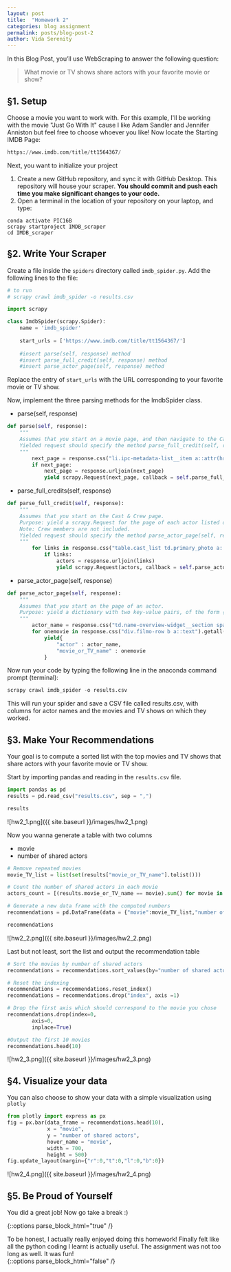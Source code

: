 ```yaml
---
layout: post
title:  "Homework 2"
categories: blog assignment
permalink: posts/blog-post-2
author: Vida Serenity 
---
```


In this Blog Post, you’ll use WebScraping to answer the following question:
> What movie or TV shows share actors with your favorite movie or show?

## §1. Setup

Choose a movie you want to work with. 
For this example, I'll be working with the movie "Just Go With It" cause I like Adam Sandler and Jennifer Anniston but feel free to choose whoever you like!
Now locate the Starting IMDB Page:
```python
https://www.imdb.com/title/tt1564367/
```

Next, you want to initialize your project

1. Create a new GitHub repository, and sync it with GitHub Desktop. This repository will house your scraper. **You should commit and push each time you make significant changes to your code.**
2. Open a terminal in the location of your repository on your laptop, and type: 
```
conda activate PIC16B
scrapy startproject IMDB_scraper
cd IMDB_scraper
```

## §2. Write Your Scraper

Create a file inside the `spiders` directory called `imdb_spider.py`. Add the following lines to the file: 

```python
# to run 
# scrapy crawl imdb_spider -o results.csv

import scrapy

class ImdbSpider(scrapy.Spider):
    name = 'imdb_spider'
    
    start_urls = ['https://www.imdb.com/title/tt1564367/']
    
    #insert parse(self, response) method
    #insert parse_full_credit(self, response) method
    #insert parse_actor_page(self, response) method
```
Replace the entry of `start_urls` with the URL corresponding to your favorite movie or TV show. 

Now, implement the three parsing methods for the ImdbSpider class.
- parse(self, response)
```python
def parse(self, response):
    """
    Assumes that you start on a movie page, and then navigate to the Cast & Crew page.
    Yielded request should specify the method parse_full_credit(self, response) should be called.
    """
        next_page = response.css("li.ipc-metadata-list__item a::attr(href)").getall()[1]
        if next_page:
            next_page = response.urljoin(next_page)
            yield scrapy.Request(next_page, callback = self.parse_full_credit)
```
- parse_full_credits(self, response)
```python
def parse_full_credit(self, response):
    """
    Assumes that you start on the Cast & Crew page. 
    Purpose: yield a scrapy.Request for the page of each actor listed on the page. 
    Note: Crew members are not included. 
    Yielded request should specify the method parse_actor_page(self, response) should be called when the actor’s page is reached. 
    """
        for links in response.css("table.cast_list td.primary_photo a::attr(href)").getall():
            if links:
                actors = response.urljoin(links)
                yield scrapy.Request(actors, callback = self.parse_actor_page)
```
- parse_actor_page(self, response)
```python
def parse_actor_page(self, response):
    """
    Assumes that you start on the page of an actor. 
    Purpose: yield a dictionary with two key-value pairs, of the form {"actor" : actor_name, "movie_or_TV_name" : movie_or_TV_name}.
    """
        actor_name = response.css("td.name-overview-widget__section span.itemprop::text").get()
        for onemovie in response.css("div.filmo-row b a::text").getall():
            yield{
                "actor" : actor_name,
                "movie_or_TV_name" : onemovie
            }
```

Now run your code by typing the following line in the anaconda command prompt (terminal):
```python
scrapy crawl imdb_spider -o results.csv
```
This will run your spider and save a CSV file called results.csv, with columns for actor names and the movies and TV shows on which they worked.

## §3. Make Your Recommendations

Your goal is to compute a sorted list with the top movies and TV shows that share actors with your favorite movie or TV show. 

Start by importing pandas and reading in the `results.csv` file.
```python
import pandas as pd
results = pd.read_csv("results.csv", sep = ",")

results
```
![hw2_1.png]({{ site.baseurl }}/images/hw2_1.png)

Now you wanna generate a table with two columns
- movie
- number of shared actors

```python
# Remove repeated movies
movie_TV_list = list(set(results["movie_or_TV_name"].tolist()))

# Count the number of shared actors in each movie
actors_count = [(results.movie_or_TV_name == movie).sum() for movie in movie_TV_list]

# Generate a new data frame with the computed numbers
recommendations = pd.DataFrame(data = {"movie":movie_TV_list,"number of shared actors":actors_count})

recommendations
```
![hw2_2.png]({{ site.baseurl }}/images/hw2_2.png)


Last but not least, sort the list and output the recommendation table
```python
# Sort the movies by number of shared actors
recommendations = recommendations.sort_values(by="number of shared actors", ascending=False )

# Reset the indexing
recommendations = recommendations.reset_index()
recommendations = recommendations.drop("index", axis =1)

# Drop the first axis which should correspond to the movie you chose
recommendations.drop(index=0, 
        axis=0, 
        inplace=True)

#Output the first 10 movies
recommendations.head(10)
```
![hw2_3.png]({{ site.baseurl }}/images/hw2_3.png)

## §4. Visualize your data 

You can also choose to show your data with a simple visualization using `plotly`
```python
from plotly import express as px
fig = px.bar(data_frame = recommendations.head(10),
             x = "movie",
             y = "number of shared actors",
             hover_name = "movie",
             width = 700,
             height = 500)
fig.update_layout(margin={"r":0,"t":0,"l":0,"b":0})
```
![hw2_4.png]({{ site.baseurl }}/images/hw2_4.png)

## §5. Be Proud of Yourself

You did a great job! Now go take a break :)

 {::options parse_block_html="true" /}
<div class="gave-help">
 To be honest, I actually really enjoyed doing this homework! Finally felt like all the python coding I learnt is actually useful.
  The assignment was not too long as well. It was fun!
</div>
{::options parse_block_html="false" /}
